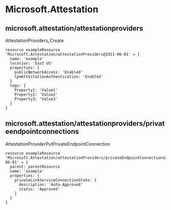 # Microsoft.Attestation

## microsoft.attestation/attestationproviders

AttestationProviders_Create
```bicep
resource exampleResource 'Microsoft.Attestation/attestationProviders@2021-06-01' = {
  name: 'example'
  location: 'East US'
  properties: {
    publicNetworkAccess: 'Enabled'
    tpmAttestationAuthentication: 'Enabled'
  }
  tags: {
    Property1: 'Value1'
    Property2: 'Value2'
    Property3: 'Value3'
  }
}
```

## microsoft.attestation/attestationproviders/privateendpointconnections

AttestationProviderPutPrivateEndpointConnection
```bicep
resource exampleResource 'Microsoft.Attestation/attestationProviders/privateEndpointConnections@2021-06-01' = {
  parent: parentResource 
  name: 'example'
  properties: {
    privateLinkServiceConnectionState: {
      description: 'Auto-Approved'
      status: 'Approved'
    }
  }
}
```
